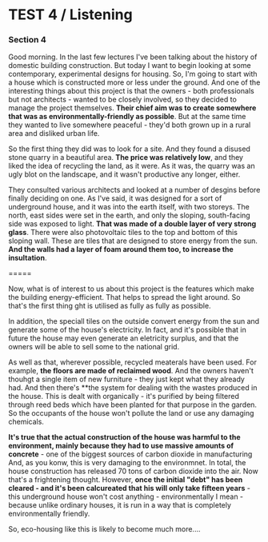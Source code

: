 TEST 4 / Listening  
=======

### Section 4    
  
Good morning. In the last few lectures I've been talking about the history of domestic building construction. But today I want to begin looking at some contemporary, experimental designs for housing. So, I'm going to start with a house which is constructed more or less under the ground. And one of the interesting things about this project is that the owners -  both professionals but not architects - wanted to be closely involved, so they decided to manage the project themselves. **Their chief aim was to create somewhere that was as environmentally-friendly as possible**. But at the same time they wanted to live somewhere peaceful - they'd both grown up in a rural area and disliked urban life.  
  
So the first thing they did was to look for a site. And they found a disused stone quarry in a beautiful area. **The price was relatively low**, and they liked the idea of recycling the land, as it were. As it was, the quarry was an ugly blot on the landscape, and it wasn't productive any longer, either.  
    
They consulted various architects and looked at a number of desgins before finally deciding on one. As I've said, it was designed for a sort of underground house, and it was into the earth itself, with two storeys. The north, east sides were set in the earth, and only the sloping, south-facing side was exposed to light. **That was made of a double layer of very strong glass**. There were also photovoltaic tiles to the top and bottom of this sloping wall. These are tiles that are designed to store energy from the sun. **And the walls had a layer of foam around them too, to increase the insultation**.   
  
=====  
  
Now, what is of interest to us about this project is the features which make the building energy-efficient. That helps to spread the light around. So that's the first thing ght is utilised as fully as fully as possible.  
  
In addition, the speciall tiles on the outside convert energy from the sun and generate some of the house's electricity. In fact, and it's possible that in future the house may even generate an eletricity surplus, and that the owners will be able to sell some to the national grid.  
   
As well as that, wherever possible, recycled meaterals have been used. For example, **the floors are made of reclaimed wood**. And the owners haven't thouhgt a single item of new furniture - they just kept what they already had. And then there's **the system for dealing with the wastes produced in the house. This is dealt with organically - it's purified by being filtered through reed beds which have been planted for that purpose in the garden. So the occupants of the house won't pollute the land or use any damaging chemicals.  
  
**It's true that the actual construction of the house was harmful to the environment, mainly because they had to use massive amounts of concrete** - one of the biggest sources of carbon dioxide in manufacturing And, as you konw, this is very damaging to the environmnet. In total, the house construction has released 70 tons of carbon dioxide into the air. Now that's a frightening thought. However, **once the initial "debt" has been cleared - and it's been calcureated that his will only take fifteen years** - this underground house won't cost anything - environmentally I mean - because unlike ordinary houses, it is run in a way that is completely environmentally friendly.  
  
So, eco-housing like this is likely to become much more....  
  
